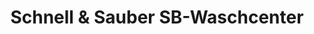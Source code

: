 ---
title: "Schnell & Sauber SB-Waschcenter"
url: /berlin/schnell-und-sauber-sb-waschcenter/
shop: Wäscherei
---